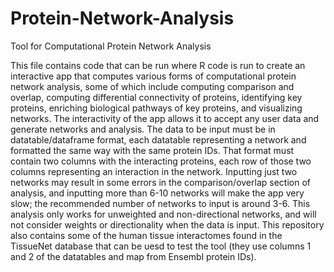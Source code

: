# Protein-Network-Analysis
Tool for Computational Protein Network Analysis

This file contains code that can be run where R code is run to create an interactive app that computes various forms of computational protein network analysis, some of which include computing comparison and overlap, computing differential connectivity of proteins, identifying key proteins, enriching biological pathways of key proteins, and visualizing networks. The interactivity of the app allows it to accept any user data and generate networks and analysis. The data to be input must be in datatable/dataframe format, each datatable representing a network and formatted the same way with the same protein IDs. That format must contain two columns with the interacting proteins, each row of those two columns representing an interaction in the network. Inputting just two networks may result in some errors in the comparison/overlap section of analysis, and inputting more than 6-10 networks will make the app very slow; the recommended number of networks to input is around 3-6. This analysis only works for unweighted and non-directional networks, and will not consider weights or directionality when the data is input. This repository also contains some of the human tissue interactomes found in the TissueNet database that can be uesd to test the tool (they use columns 1 and 2 of the datatables and map from Ensembl protein IDs).
